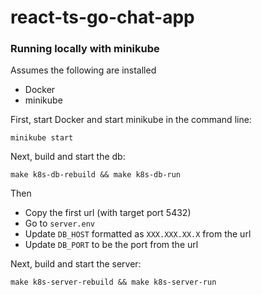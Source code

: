 # react-ts-go-chat-app

### Running locally with minikube
Assumes the following are installed
- Docker
- minikube

First, start Docker and start minikube in the command line:
```
minikube start
```

Next, build and start the db:
```
make k8s-db-rebuild && make k8s-db-run
```

Then
- Copy the first url (with target port 5432)
- Go to `server.env`
- Update `DB_HOST` formatted as `XXX.XXX.XX.X` from the url
- Update `DB_PORT` to be the port from the url

Next, build and start the server:
```
make k8s-server-rebuild && make k8s-server-run
```
